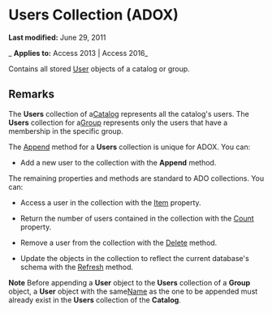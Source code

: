 
# Users Collection (ADOX)

 **Last modified:** June 29, 2011

 _ **Applies to:** Access 2013 | Access 2016_



Contains all stored [User](e88b9a8a-e70f-c7ca-cb8c-bd274ff24948.md) objects of a catalog or group.

## Remarks

The  **Users** collection of a[Catalog](d9e8d94b-9161-3eb6-abaf-00d1244d1f2d.md) represents all the catalog's users. The **Users** collection for a[Group](91cf1b87-c928-1d89-2731-138f6299cc60.md) represents only the users that have a membership in the specific group.

The [Append](b7a1128b-c6e7-2071-c914-913b6bd245ae.md) method for a **Users** collection is unique for ADOX. You can:


- Add a new user to the collection with the  **Append** method.
    
The remaining properties and methods are standard to ADO collections. You can:


- Access a user in the collection with the [Item](793c305f-0e5b-a529-e21f-b7ab0843ed49.md) property.
    
- Return the number of users contained in the collection with the [Count](b59f9581-ffd1-471d-44fa-3c1bb812e140.md) property.
    
- Remove a user from the collection with the [Delete](bcf9b8dd-cc7a-c1f9-fd93-58694766c4d9.md) method.
    
- Update the objects in the collection to reflect the current database's schema with the [Refresh](f1c8829f-9c7d-12b6-7470-727ff38d663e.md) method.
    

 **Note**  Before appending a  **User** object to the **Users** collection of a **Group** object, a **User** object with the same[Name](c92a3b2b-6e3f-1ed9-c7be-bf348a0737af.md) as the one to be appended must already exist in the **Users** collection of the **Catalog**.


